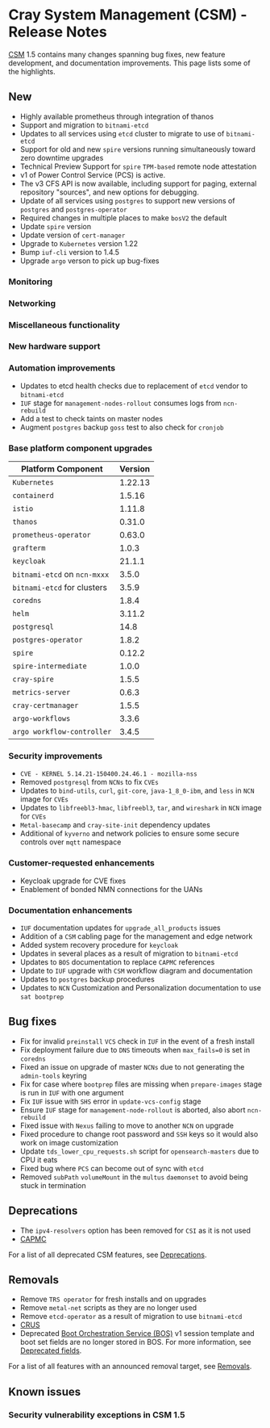 # Cray System Management (CSM) - Release Notes

[CSM](glossary.md#cray-system-management-csm) 1.5 contains many changes spanning bug fixes, new feature development, and documentation improvements. This page lists some of the highlights.

## New
* Highly available prometheus through integration of thanos
* Support and migration to `bitnami-etcd`
* Updates to all services using `etcd` cluster to migrate to use of `bitnami-etcd`
* Support for old and new `spire` versions running simultaneously toward zero downtime upgrades
* Technical Preview Support for `spire` `TPM-based` remote node attestation
* v1 of Power Control Service (PCS) is active.
* The v3 CFS API is now available, including support for paging, external repository "sources", and new options for debugging.
* Update of all services using `postgres` to support new versions of `postgres` and `postgres-operator`
* Required changes in multiple places to make `bosV2` the default
* Update `spire` version
* Update version of `cert-manager`
* Upgrade to `Kubernetes` version 1.22
* Bump `iuf-cli` version to 1.4.5
* Upgrade `argo` verson to pick up bug-fixes

### Monitoring

### Networking

### Miscellaneous functionality

### New hardware support

### Automation improvements
* Updates to etcd health checks due to replacement of `etcd` vendor to `bitnami-etcd`
* `IUF` stage for `management-nodes-rollout` consumes logs from `ncn-rebuild`
* Add a test to check taints on master nodes
* Augment `postgres` backup `goss` test to also check for `cronjob`
 
### Base platform component upgrades

| Platform Component           | Version        |
|------------------------------|----------------|
| `Kubernetes`                 | 1.22.13        |
| `containerd`                 | 1.5.16         |
| `istio`                      | 1.11.8         |
| `thanos`                     | 0.31.0         |
| `prometheus-operator`        | 0.63.0         |
| `grafterm`                   | 1.0.3          |
| `keycloak`                   | 21.1.1         |
| `bitnami-etcd` on `ncn-mxxx` | 3.5.0          |
| `bitnami-etcd` for clusters  | 3.5.9          |
| `coredns`                    | 1.8.4          |
| `helm`                       | 3.11.2         |
| `postgresql`                 | 14.8           |
| `postgres-operator`          | 1.8.2          |
| `spire`                      | 0.12.2         |
| `spire-intermediate`         | 1.0.0          |
| `cray-spire`                 | 1.5.5          |
| `metrics-server`             | 0.6.3          |
| `cray-certmanager`           | 1.5.5          |
| `argo-workflows`             | 3.3.6          |
| `argo workflow-controller`   | 3.4.5          |

### Security improvements
* `CVE - KERNEL 5.14.21-150400.24.46.1 - mozilla-nss`
* Removed `postgresql` from `NCNs` to fix `CVEs`
* Updates to `bind-utils`, `curl`, `git-core`, `java-1_8_0-ibm`, and `less` in `NCN` image for `CVEs`
* Updates to `libfreebl3-hmac`, `libfreebl3`, `tar`, and `wireshark` in `NCN` image for `CVEs`
* `Metal-basecamp` and `cray-site-init` dependency updates
* Additional of `kyverno` and network policies to ensure some secure controls over `mqtt` namespace
  
### Customer-requested enhancements
* Keycloak upgrade for CVE fixes
* Enablement of bonded NMN connections for the UANs

### Documentation enhancements
* `IUF` documentation updates for `upgrade_all_products` issues
* Addition of a `CSM` cabling page for the management and edge network
* Added system recovery procedure for `keycloak`
* Updates in several places as a result of migration to `bitnami-etcd`
* Updates to `BOS` documentation to replace `CAPMC` references
* Update to `IUF` upgrade with `CSM` workflow diagram and documentation
* Updates to `postgres` backup procedures
* Updates to `NCN` Customization and Personalization documentation to use `sat bootprep`

## Bug fixes
* Fix for invalid `preinstall` `VCS` check in `IUF` in the event of a fresh install
* Fix deployment failure due to `DNS` timeouts when `max_fails=0` is set in `coredns`
* Fixed an issue on upgrade of master `NCNs` due to not generating the `admin-tools` keyring
* Fix for case where `bootprep` files are missing when `prepare-images` stage is run in `IUF` with one argument
* Fix `IUF` issue with `SHS` error in `update-vcs-config` stage
* Ensure `IUF` stage for `management-node-rollout` is aborted, also abort `ncn-rebuild`
* Fixed issue with `Nexus` failing to move to another `NCN` on upgrade
* Fixed procedure to change root password and `SSH` keys so it would also work on image customization
* Update `tds_lower_cpu_requests.sh` script for `opensearch-masters` due to CPU it eats
* Fixed bug where `PCS` can become out of sync with `etcd`
* Removed `subPath` `volumeMount` in the `multus` `daemonset` to avoid being stuck in termination
  
## Deprecations
* The `ipv4-resolvers` option has been removed for `CSI` as it is not used
* [CAPMC](glossary.md#cray-advanced-platform-monitoring-and-control-capmc)

For a list of all deprecated CSM features, see [Deprecations](introduction/deprecated_features/README.md#deprecations).

## Removals
* Remove `TRS operator` for fresh installs and on upgrades
* Remove `metal-net` scripts as they are no longer used
* Remove `etcd-operator` as a result of migration to use `bitnami-etcd`
* [CRUS](glossary.md#compute-rolling-upgrade-service-crus)
* Deprecated [Boot Orchestration Service (BOS)](glossary.md#boot-orchestration-service-bos)
  v1 session template and boot set fields are no longer stored in BOS. For more information, see
  [Deprecated fields](operations/boot_orchestration/Session_Templates.md#deprecated-fields).

For a list of all features with an announced removal target, see [Removals](introduction/deprecated_features/README.md#removals).

## Known issues

### Security vulnerability exceptions in CSM 1.5
